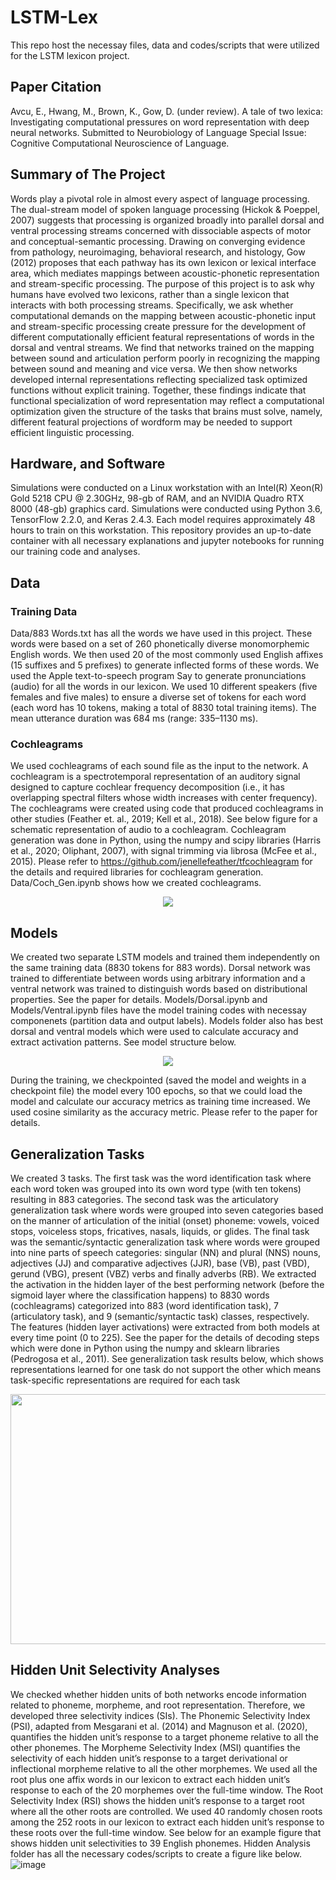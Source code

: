 # LSTM-Lex
This repo host the necessay files, data and codes/scripts that were utilized for the LSTM lexicon project.

## Paper Citation
Avcu, E., Hwang, M., Brown, K., Gow, D. (under review). A tale of two lexica: Investigating computational pressures on word representation with deep neural networks. Submitted to Neurobiology of Language Special Issue: Cognitive Computational Neuroscience of Language.

## Summary of The Project
Words play a pivotal role in almost every aspect of language processing. The dual-stream model of spoken language processing (Hickok & Poeppel, 2007) suggests that processing is organized broadly into parallel dorsal and ventral processing streams concerned with dissociable aspects of motor and conceptual-semantic processing. Drawing on converging evidence from pathology, neuroimaging, behavioral research, and histology, Gow (2012) proposes that each pathway has its own lexicon or lexical interface area, which mediates mappings between acoustic-phonetic representation and stream-specific processing. The purpose of this project is to ask why humans have evolved two lexicons, rather than a single lexicon that interacts with both processing streams. Specifically, we ask whether computational demands on the mapping between acoustic-phonetic input and stream-specific processing create pressure for the development of different computationally efficient featural representations of words in the dorsal and ventral streams. We find that networks trained on the mapping between sound and articulation perform poorly in recognizing the mapping between sound and meaning and vice versa. We then show networks developed internal representations reflecting specialized task optimized functions without explicit training. Together, these findings indicate that functional specialization of word representation may reflect a computational optimization given the structure of the tasks that brains must solve, namely, different featural projections of wordform may be needed to support efficient linguistic processing.

## Hardware, and Software
Simulations were conducted on a Linux workstation with an Intel(R) Xeon(R) Gold 5218 CPU @ 2.30GHz, 98-gb of RAM, and an NVIDIA Quadro RTX 8000 (48-gb) graphics card. Simulations were conducted using Python 3.6, TensorFlow 2.2.0, and Keras 2.4.3. Each model requires approximately 48 hours to train on this workstation. This repository provides an up-to-date container with all necessary explanations and jupyter notebooks for running our training code and analyses.

## Data
### Training Data
Data/883 Words.txt has all the words we have used in this project. These words were based on a set of 260 phonetically diverse monomorphemic English words. We then used 20 of the most commonly used English affixes (15 suffixes and 5 prefixes) to generate inflected forms of these words. We used the Apple text-to-speech program Say to generate pronunciations (audio) for all the words in our lexicon. We used 10 different speakers (five females and five males) to ensure a diverse set of tokens for each word (each word has 10 tokens, making a total of 8830 total training items). The mean utterance duration was 684 ms (range: 335–1130 ms).

### Cochleagrams
We used cochleagrams of each sound file as the input to the network. A cochleagram is a spectrotemporal representation of an auditory signal designed to capture cochlear frequency decomposition (i.e., it has overlapping spectral filters whose width increases with center frequency). The cochleagrams were created using code that produced cochleagrams in other studies (Feather et. al., 2019; Kell et al., 2018). See below figure for a schematic representation of audio to a cochleagram. Cochleagram generation was done in Python, using the numpy and scipy libraries (Harris et al., 2020; Oliphant, 2007), with signal trimming via librosa (McFee et al., 2015). Please refer to https://github.com/jenellefeather/tfcochleagram for the details and required libraries for cochleagram generation. Data/Coch_Gen.ipynb shows how we created cochleagrams.
<p align="center">
  <img 
    src="https://user-images.githubusercontent.com/32641692/164516870-9198cd2c-5a5b-47e8-a102-030ecf4c1da8.png"
  >
</p>

## Models
We created two separate LSTM models and trained them independently on the same training data (8830 tokens for 883 words). Dorsal network was trained to differentiate between words using arbitrary information and a ventral network was trained to distinguish words based on distributional properties. See the paper for details. Models/Dorsal.ipynb and Models/Ventral.ipynb files have the model training codes with necessay componenets (partition data and output labels). Models folder also has best dorsal and ventral models which were used to calculate accuracy and extract activation patterns. See model structure below.
<p align="center">
  <img 
    src="https://user-images.githubusercontent.com/32641692/164526923-b5879933-edd6-4482-89cc-3bdfc01f92c5.png"
  >
</p>

During the training, we checkpointed (saved the model and weights in a checkpoint file) the model every 100 epochs, so that we could load the model and calculate our accuracy metrics as training time increased. We used cosine similarity as the accuracy metric. Please refer to the paper for details.

## Generalization Tasks
We created 3 tasks. The first task was the word identification task where each word token was grouped into its own word type (with ten tokens) resulting in 883 categories. The second task was the articulatory generalization task where words were grouped into seven categories based on the manner of articulation of the initial (onset) phoneme: vowels, voiced stops, voiceless stops, fricatives, nasals, liquids, or glides. The final task was the semantic/syntactic generalization task where words were grouped into nine parts of speech categories: singular (NN) and plural (NNS) nouns, adjectives (JJ) and comparative adjectives (JJR), base (VB), past (VBD), gerund (VBG), present (VBZ) verbs and finally adverbs (RB). We extracted the activation in the hidden layer of the best performing network (before the sigmoid layer where the classification happens) to 8830 words (cochleagrams) categorized into 883 (word identification task), 7 (articulatory task), and 9 (semantic/syntactic task) classes, respectively. The features (hidden layer activations) were extracted from both models at every time point (0 to 225). See the paper for the details of decoding steps which were done in Python using the numpy and sklearn libraries (Pedrogosa et al., 2011). See generalization task results below, which shows representations learned for one task do not support the other which means task-specific representations are required for each task
<p align="center">
  <img 
    width="800"
    height="400"
    src="https://user-images.githubusercontent.com/32641692/164541042-173bdc70-88da-4ed8-a492-c0a6f13d2ae7.png"
  >
</p>

## Hidden Unit Selectivity Analyses
We checked whether hidden units of both networks encode information related to phoneme, morpheme, and root representation. Therefore, we developed three selectivity indices (SIs). The Phonemic Selectivity Index (PSI), adapted from Mesgarani et al. (2014) and Magnuson et al. (2020), quantifies the hidden unit’s response to a target phoneme relative to all the other phonemes. The Morpheme Selectivity Index (MSI) quantifies the selectivity of each hidden unit’s response to a target derivational or inflectional morpheme relative to all the other morphemes. We used all the root plus one affix words in our lexicon to extract each hidden unit’s response to each of the 20 morphemes over the full-time window. The Root Selectivity Index (RSI) shows the hidden unit’s response to a target root where all the other roots are controlled. We used 40 randomly chosen roots among the 252 roots in our lexicon to extract each hidden unit’s response to these roots over the full-time window. See below for an example figure that shows hidden unit selectivities to 39 English phonemes. Hidden Analysis folder has all the necessary codes/scripts to create a figure like below.
![image](https://user-images.githubusercontent.com/32641692/164761802-9d7391e2-9372-4b26-930f-3cdaee468f10.png)


